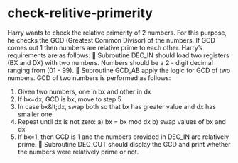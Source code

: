 # check-relitive-primerity

Harry wants to check the relative primerity of 2 numbers. For this purpose, he checks the GCD (Greatest
Common Divisor) of the numbers. If GCD comes out 1 then numbers are relative prime to each other.
Harry’s requirements are as follows:
 Subroutine DEC_IN should load two registers (BX and DX) with two numbers. Numbers should be a
2 - digit decimal ranging from (01 - 99).
 Subroutine GCD_AB apply the logic for GCD of two numbers. GCD of two numbers is performed as
follows:
1) Given two numbers, one in bx and other in dx
2) If bx=dx, GCD is bx, move to step 5
3) In case bx&amp;lt;dx, swap both so that bx has greater value and dx has smaller one.
4) Repeat until dx is not zero:
a) bx = bx mod dx
b) swap values of bx and dx
5) If bx=1, then GCD is 1 and the numbers provided in DEC_IN are relatively prime.
 Subroutine DEC_OUT should display the GCD and print whether the numbers were relatively prime
or not.